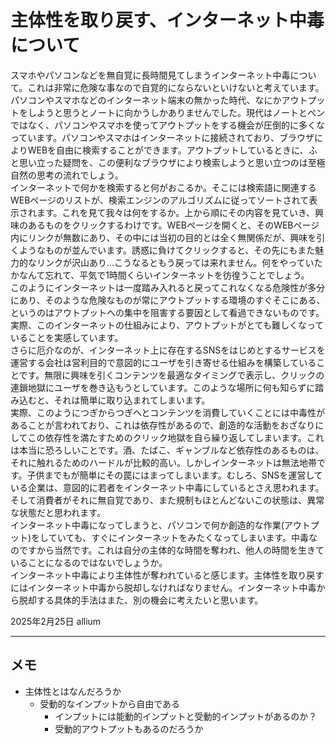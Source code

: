 # 主体性を取り戻す、インターネット中毒について
スマホやパソコンなどを無自覚に長時間見てしまうインターネット中毒について。これは非常に危険な事なので自覚的にならないといけないと考えています。  
パソコンやスマホなどのインターネット端末の無かった時代、なにかアウトプットをしようと思うとノートに向かうしかありませんでした。現代はノートとペンではなく、パソコンやスマホを使ってアウトプットをする機会が圧倒的に多くなっています。パソコンやスマホはインターネットに接続されており、ブラウザによりWEBを自由に検索することができます。アウトプットしているときに、ふと思い立った疑問を、この便利なブラウザにより検索しようと思い立つのは至極自然の思考の流れでしょう。  
インターネットで何かを検索すると何がおこるか。そこには検索語に関連するWEBページのリストが、検索エンジンのアルゴリズムに従ってソートされて表示されます。これを見て我々は何をするか。上から順にその内容を見ていき、興味のあるものをクリックするわけです。WEBページを開くと、そのWEBページ内にリンクが無数にあり、その中には当初の目的とは全く無関係だが、興味を引くようなものが並んでいます。誘惑に負けてクリックすると、その先にもまた魅力的なリンクが沢山あり…こうなるともう戻っては来れません。何をやっていたかなんて忘れて、平気で1時間くらいインターネットを彷徨うことでしょう。  
このようにインターネットは一度踏み入れると戻ってこれなくなる危険性が多分にあり、そのような危険なものが常にアウトプットする環境のすぐそこにある、というのはアウトプットへの集中を阻害する要因として看過できないものです。実際、このインターネットの仕組みにより、アウトプットがとても難しくなっていることを実感しています。  
さらに厄介なのが、インターネット上に存在するSNSをはじめとするサービスを運営する会社は営利目的で意図的にユーザを引き寄せる仕組みを構築していることです。無限に興味を引くコンテンツを最適なタイミングで表示し、クリックの連鎖地獄にユーザを巻き込もうとしています。このような場所に何も知らずに踏み込むと、それは簡単に取り込まれてしまいます。  
実際、このようにつぎからつぎへとコンテンツを消費していくことには中毒性があることが言われており、これは依存性があるので、創造的な活動をおざなりにしてこの依存性を満たすためのクリック地獄を自ら繰り返してしまいます。これは本当に恐ろしいことです。酒、たばこ、ギャンブルなど依存性のあるものは、それに触れるためのハードルが比較的高い。しかしインターネットは無法地帯です。子供までもが簡単にその罠にはまってしまいます。むしろ、SNSを運営している企業は、意図的に若者をインターネット中毒にしているとさえ思われます。そして消費者がそれに無自覚であり、また規制もほとんどないこの状態は、異常な状態だと思われます。  
インターネット中毒になってしまうと、パソコンで何か創造的な作業(アウトプット)をしていても、すぐにインターネットをみたくなってしまいます。中毒なのですから当然です。これは自分の主体的な時間を奪われ、他人の時間を生きていることになるのではないでしょうか。  
インターネット中毒により主体性が奪われていると感じます。主体性を取り戻すにはインターネット中毒から脱却しなければなりません。インターネット中毒から脱却する具体的手法はまた、別の機会に考えたいと思います。

2025年2月25日 allium

---
## メモ
- 主体性とはなんだろうか
    - 受動的なインプットから自由である
        - インプットには能動的インプットと受動的インプットがあるのか？
        - 受動的アウトプットもあるのだろうか
